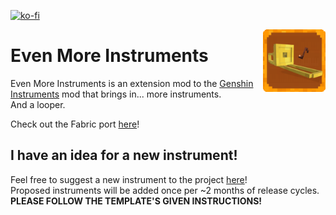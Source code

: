 [![ko-fi](https://ko-fi.com/img/githubbutton_sm.svg)](https://ko-fi.com/D1D1LE3HC)

<img align="right" src="https://github.com/StavWasPlayZ/Even-More-Instruments/blob/1.20.1/src/main/resources/icon.png?raw=true" width="100">

# Even More Instruments

Even More Instruments is an extension mod to the [Genshin Instruments](https://www.curseforge.com/minecraft/mc-mods/genshin-instruments) mod that brings in... more instruments.  
And a looper.

Check out the Fabric port [here](https://github.com/StavWasPlayZ/Even-More-Instruments-Fabric/)!

## I have an idea for a new instrument!

Feel free to suggest a new instrument to the project [here](https://github.com/StavWasPlayZ/Even-More-Instruments/issues/new?assignees=&labels=instrument+request&projects=&template=new-instrument-request.md&title=New+Instrument+Request%3A+Musical+Toilet+Paper)!  
Proposed instruments will be added once per ~2 months of release cycles.  
**PLEASE FOLLOW THE TEMPLATE'S GIVEN INSTRUCTIONS!**